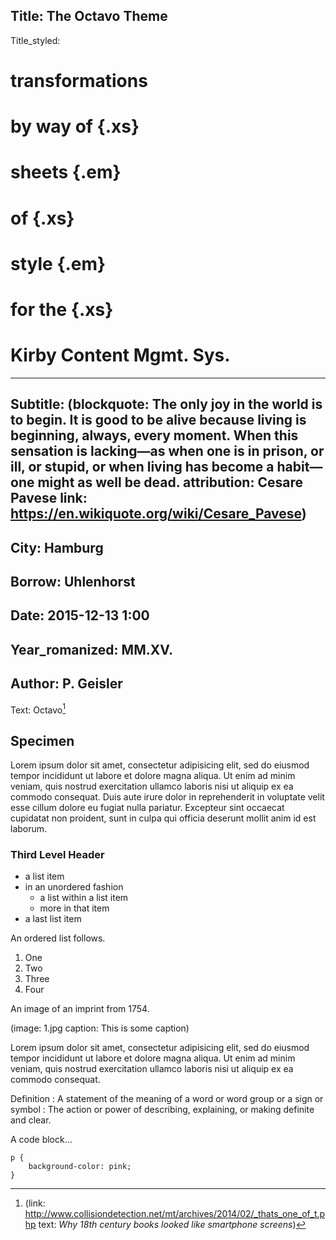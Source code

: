 Title: The Octavo Theme
----
Title_styled:
# transformations
# by way of {.xs}
# sheets                  {.em}
# of                      {.xs}
# style                   {.em}
# for the                 {.xs}
# Kirby Content Mgmt. Sys.
----
Subtitle:
(blockquote:
    The only joy in the world is to begin. It is good to be alive because living is beginning, always, every moment. When this sensation is lacking—as when one is in prison, or ill, or stupid, or when living has become a habit—one might as well be dead.
attribution: Cesare Pavese
link: https://en.wikiquote.org/wiki/Cesare_Pavese)
----
City: Hamburg
----
Borrow: Uhlenhorst
----
Date: 2015-12-13 1:00
----
Year_romanized: MM.XV.
----
Author: P. Geisler
----
Text:
Octavo[^1]

## Specimen

Lorem ipsum dolor sit amet, consectetur adipisicing elit, sed do eiusmod tempor incididunt ut labore et dolore magna aliqua. Ut enim ad minim veniam, quis nostrud exercitation ullamco laboris nisi ut aliquip ex ea commodo consequat. Duis aute irure dolor in reprehenderit in voluptate velit esse cillum dolore eu fugiat nulla pariatur. Excepteur sint occaecat cupidatat non proident, sunt in culpa qui officia deserunt mollit anim id est laborum.

### Third Level Header

- a list item
- in an unordered fashion
    - a list within a list item
    - more in that item
- a last list item

An ordered list follows.

1. One
2. Two
3. Three
4. Four

An image of an imprint from 1754.

(image: 1.jpg caption: This is some caption)

Lorem ipsum dolor sit amet, consectetur adipisicing elit, sed do eiusmod tempor incididunt ut labore et dolore magna aliqua. Ut enim ad minim veniam, quis nostrud exercitation ullamco laboris nisi ut aliquip ex ea commodo consequat.

Definition
:   A statement of the meaning of a word or word group or a sign or symbol
:   The action or power of describing, explaining, or making definite and clear.

A code block…

```
p {
    background-color: pink;
}
```




[^1]: (link: http://www.collisiondetection.net/mt/archives/2014/02/_thats_one_of_t.php text: _Why 18th century books looked like smartphone screens_)
